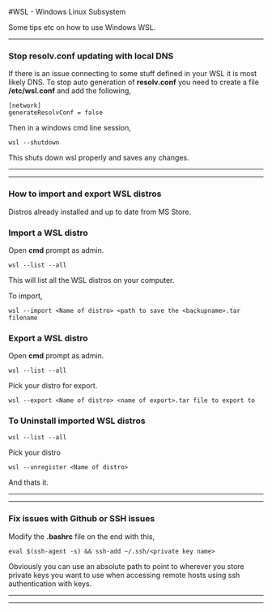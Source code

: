 #WSL - Windows Linux Subsystem

Some tips etc on how to use Windows WSL.

---

### Stop resolv.conf updating with local DNS
If there is an issue connecting to some stuff defined in your WSL it is most likely DNS. To stop auto generation of **resolv.conf** you need to create a file **/etc/wsl.conf** and add the following,

```
[network]
generateResolvConf = false
```

Then in a windows cmd line session,

```
wsl --shutdown
```

This shuts down wsl properly and saves any changes.

---
***

### How to import and export WSL distros
Distros already installed and up to date from MS Store.

### Import a WSL distro

Open **cmd** prompt as admin.

```
wsl --list --all
```

This will list all the WSL distros on your computer.

To import,
```
wsl --import <Name of distro> <path to save the <backupname>.tar filename
```

### Export a WSL distro

Open **cmd** prompt as admin.

```
wsl --list --all
```

Pick your distro for export.

```
wsl --export <Name of distro> <name of export>.tar file to export to
```

### To Uninstall imported WSL distros

```
wsl --list --all
```

Pick your distro

```
wsl --unregister <Name of distro>
```
And thats it.

---

***
### Fix issues with Github or SSH issues

Modify the **.bashrc** file on the end with this,
```
eval $(ssh-agent -s) && ssh-add ~/.ssh/<private key name>
```

Obviously you can use an absolute path to point to wherever you store private keys you want to use when accessing remote hosts using ssh authentication with keys.

---
***
